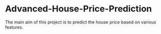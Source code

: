 # Advanced-House-Price-Prediction
The main aim of this project is to predict the house price based on various features.

